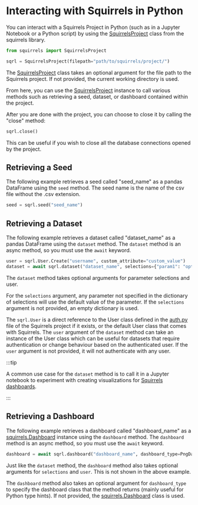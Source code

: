 # Interacting with Squirrels in Python

You can interact with a Squirrels Project in Python (such as in a Jupyter Notebook or a Python script) by using the [SquirrelsProject] class from the squirrels library.

```python
from squirrels import SquirrelsProject

sqrl = SquirrelsProject(filepath="path/to/squirrels/project/")
```

The [SquirrelsProject] class takes an optional argument for the file path to the Squirrels project. If not provided, the current working directory is used.

From here, you can use the [SquirrelsProject] instance to call various methods such as retrieving a seed, dataset, or dashboard contained within the project.

After you are done with the project, you can choose to close it by calling the "close" method:

```python
sqrl.close()
```

This can be useful if you wish to close all the database connections opened by the project.

## Retrieving a Seed

The following example retrieves a seed called "seed_name" as a pandas DataFrame using the `seed` method. The seed name is the name of the csv file without the .csv extension.

```python
seed = sqrl.seed("seed_name")
```

## Retrieving a Dataset

The following example retrieves a dataset called "dataset_name" as a pandas DataFrame using the `dataset` method. The `dataset` method is an async method, so you must use the `await` keyword. 

```python
user = sqrl.User.Create("username", custom_attribute="custom_value")
dataset = await sqrl.dataset("dataset_name", selections={"param1": "option_id_1"}, user=user)
```

The `dataset` method takes optional arguments for parameter selections and user. 

For the `selections` argument, any parameter not specified in the dictionary of selections will use the default value of the parameter. If the `selections` argument is not provided, an empty dictionary is used. 

The `sqrl.User` is a direct reference to the User class defined in the [auth.py] file of the Squirrels project if it exists, or the default User class that comes with Squirrels. The `user` argument of the `dataset` method can take an instance of the User class which can be useful for datasets that require authentication or change behaviour based on the authenticated user. If the `user` argument is not provided, it will not authenticate with any user.

:::tip

A common use case for the `dataset` method is to call it in a Jupyter notebook to experiment with creating visualizations for [Squirrels dashboards](./dashboards).

:::

## Retrieving a Dashboard

The following example retrieves a dashboard called "dashboard_name" as a [squirrels.Dashboard] instance using the `dashboard` method. The `dashboard` method is an async method, so you must use the `await` keyword. 

```python
dashboard = await sqrl.dashboard("dashboard_name", dashboard_type=PngDashboard)
```

Just like the `dataset` method, the `dashboard` method also takes optional arguments for `selections` and `user`. This is not shown in the above example.

The `dashboard` method also takes an optional argument for `dashboard_type` to specify the dashboard class that the method returns (mainly useful for Python type hints). If not provided, the [squirrels.Dashboard] class is used.


[SquirrelsProject]: ../../references/python/project/SquirrelsProject
[squirrels.Dashboard]: ../../references/python/dashboards/Dashboard
[auth.py]: ./auth
